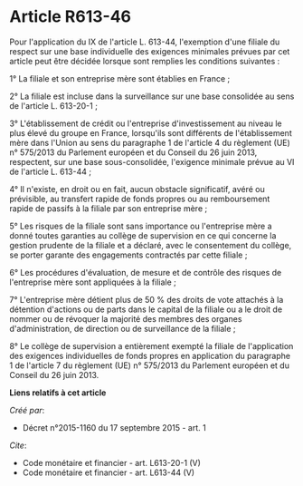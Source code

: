 # Article R613-46

Pour l'application du IX de l'article L. 613-44, l'exemption d'une filiale du respect sur une base individuelle des exigences
minimales prévues par cet article peut être décidée lorsque sont remplies les conditions suivantes : 

1° La filiale et son entreprise mère sont établies en France ; 

2° La filiale est incluse dans la surveillance sur une base consolidée au sens de l'article L. 613-20-1 ; 

3° L'établissement de crédit ou l'entreprise d'investissement au niveau le plus élevé du groupe en France, lorsqu'ils sont
différents de l'établissement mère dans l'Union au sens du paragraphe 1 de l'article 4 du règlement (UE) n° 575/2013 du
Parlement européen et du Conseil du 26 juin 2013, respectent, sur une base sous-consolidée, l'exigence minimale prévue au VI
de l'article L. 613-44 ; 

4° Il n'existe, en droit ou en fait, aucun obstacle significatif, avéré ou prévisible, au transfert rapide de fonds propres
ou au remboursement rapide de passifs à la filiale par son entreprise mère ; 

5° Les risques de la filiale sont sans importance ou l'entreprise mère a donné toutes garanties au collège de supervision en
ce qui concerne la gestion prudente de la filiale et a déclaré, avec le consentement du collège, se porter garante des
engagements contractés par cette filiale ; 

6° Les procédures d'évaluation, de mesure et de contrôle des risques de l'entreprise mère sont appliquées à la filiale ; 

7° L'entreprise mère détient plus de 50 % des droits de vote attachés à la détention d'actions ou de parts dans le capital de
la filiale ou a le droit de nommer ou de révoquer la majorité des membres des organes d'administration, de direction ou de
surveillance de la filiale ; 

8° Le collège de supervision a entièrement exempté la filiale de l'application des exigences individuelles de fonds propres
en application du paragraphe 1 de l'article 7 du règlement (UE) n° 575/2013 du Parlement européen et du Conseil du 26 juin
2013.

**Liens relatifs à cet article**

_Créé par_:

  - Décret n°2015-1160 du 17 septembre 2015 - art. 1

_Cite_:

  - Code monétaire et financier - art. L613-20-1 (V)
  - Code monétaire et financier - art. L613-44 (V)
